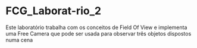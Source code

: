 # FCG_Laborat-rio_2
Este laboratório trabalha com os conceitos de Field Of View e implementa uma Free Camera que pode ser usada para observar três objetos dispostos numa cena
